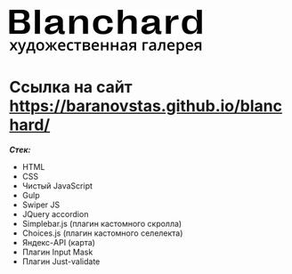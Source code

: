 ![Ссылка на изображение](https://raw.githubusercontent.com/baranovstas/blanchard/5d7cd33aa99e8c9e342f209813ed703e5f7d4247/img/1-header/logo%20%E2%80%94%20%D0%BA%D0%BE%D0%BF%D0%B8%D1%8F.svg)

# Ссылка на сайт https://baranovstas.github.io/blanchard/

**_Стек:_**

- HTML
- CSS
- Чистый JavaScript
- Gulp
- Swiper JS
- JQuery accordion
- Simplebar.js (плагин кастомного скролла)
- Choices.js (плагин кастомного селелекта)
- Яндекс-API (карта)
- Плагин Input Mask
- Плагин Just-validate
